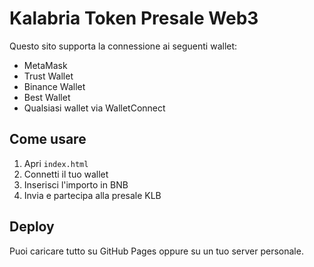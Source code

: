 # Kalabria Token Presale Web3

Questo sito supporta la connessione ai seguenti wallet:
- MetaMask
- Trust Wallet
- Binance Wallet
- Best Wallet
- Qualsiasi wallet via WalletConnect

## Come usare
1. Apri `index.html`
2. Connetti il tuo wallet
3. Inserisci l'importo in BNB
4. Invia e partecipa alla presale KLB

## Deploy
Puoi caricare tutto su GitHub Pages oppure su un tuo server personale.